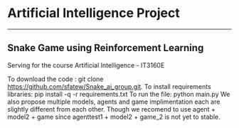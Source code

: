 # Artificial Intelligence Project

--------------------------
## Snake Game using Reinforcement Learning

Serving for the course Artificial Intelligence - IT3160E

To download the code : git clone https://github.com/sfatew/Snake_ai_group.git.
To install requirements libraries: pip install -q -r requirements.txt
To run the file: python main.py
We also propose multiple models, agents and game implimentation each are slightly different from each other. Though we recomend to use agent + model2 + game since agenttest1 + model2 + game_2 is not yet to stable.